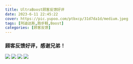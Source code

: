 ```yaml
---
title: UltraBoost顾客反馈好评
date: 2023-6-11 22:45:22
cover: https://pic.yupoo.com/ptbxcp/31d7da1d/medium.jpeg
tags: [阿迪达斯,跑步鞋,Boost]
categories: [顾客反馈]
---
```


###  顾客反馈好评，感谢兄弟！
![](https://pic.yupoo.com/ptbxcp/b5c2146a/aeb6a71f.jpeg)
![](https://pic.yupoo.com/ptbxcp/31d7da1d/54dfb8e6.jpeg)
![](https://pic.yupoo.com/ptbxcp/29ae0b05/3c51353d.jpeg)
![](https://pic.yupoo.com/ptbxcp/bc8b3cdc/a54a7472.jpeg)
